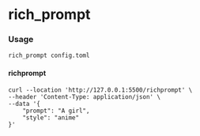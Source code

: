 # rich_prompt

### Usage
```shell
rich_prompt config.toml
```
#### richprompt

```cURL
curl --location 'http://127.0.0.1:5500/richprompt' \
--header 'Content-Type: application/json' \
--data '{
    "prompt": "A girl",
    "style": "anime"
}'
```
